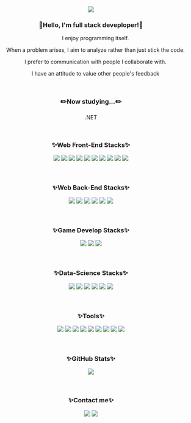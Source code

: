 <div align="center">
  <img src="https://capsule-render.vercel.app/api?type=waving&color=auto&height=200&section=header&text=TaeWoo&nbsp;GitHub!&fontSize=90"/>
</div>

<h3 align="center">👋Hello, I'm full stack deveploper!👋</h2>
<!-- My major is data analysis. However, I found coding fun while analyzing data. So I started developing the web, the flower of development. It started with the most basic front-end development among web developments. After studying the front end, I will study the back-end. -->
<div align="center">
  <ul>
    <p>I enjoy programming itself.</p>
    <p>When a problem arises, I aim to analyze rather than just stick the code.</p>
    <p>I prefer to communication with people I collaborate with.</p>
    <p>I have an attitude to value other people's feedback</p>
  </ul>
</div>

<br/>

<h3 align="center">✏️Now studying...✏️</h2>

<p align="center">.NET</p>

<br/>

<div>
  <h3 align="center">✨Web Front-End Stacks✨</h2>
  <div align="center">
    <img src="https://img.shields.io/badge/HTML5-E34F26?style=flat-square&logo=HTML5&logoColor=white"/>
    <img src="https://img.shields.io/badge/CSS3-1572B6?style=flat-square&logo=CSS3&logoColor=white" />
    <img src="https://img.shields.io/badge/Tailwind CSS-06B6D4?style=flat-square&logo=tailwindcss&logoColor=white" />
    <img src="https://img.shields.io/badge/JavaScript-F7DF1E?style=flat-square&logo=JavaScript&logoColor=white" />
    <img src="https://img.shields.io/badge/Typescript-3178C6?style=flat-square&logo=Typescript&logoColor=white"/>
    <img src="https://img.shields.io/badge/React.js-61DAFB?style=flat-square&logo=React&logoColor=white" />
    <img src="https://img.shields.io/badge/Redux.js-764ABC?style=flat-square&logo=Redux&logoColor=white" />
    <img src="https://img.shields.io/badge/Recoil.js-3578E5?style=flat-square&logo=Recoil&logoColor=white" />
    <img src="https://img.shields.io/badge/Node.js-339933?style=flat-square&logo=Node.js&logoColor=white" />
    <img src="https://img.shields.io/badge/Next.js-000000?style=flat-square&logo=Next.js&logoColor=white" />
  </div>
</div>

<br/>
<br/>

<div>
  <h3 align="center">✨Web Back-End Stacks✨</h2>
  <div align="center">
    <img src="https://img.shields.io/badge/Node.js-339933?style=flat-square&logo=Node.js&logoColor=white" />
    <img src="https://img.shields.io/badge/Java-2C2255?style=flat-square&logo=Java&logoColor=white" />
    <img src="https://img.shields.io/badge/Spring Boot-6DB33F?style=flat-square&logo=Spring Boot&logoColor=white" />
    <img src="https://img.shields.io/badge/MySQL-4479A1?style=flat-square&logo=MySQL&logoColor=white" />
    <img src="https://img.shields.io/badge/PostgreSQL-4169E1?style=flat-square&logo=PostgreSQL&logoColor=white" />
    <img src="https://img.shields.io/badge/Microsoft SQL Server-CC2927?style=flat-square&logo=Microsoft SQL Server&logoColor=white" />
  </div>
</div>

<br/>
<br/>

<div align="center">
  <h3>✨Game Develop Stacks✨</h2>
  <img src="https://img.shields.io/badge/C Sharp-99CC00?style=flat-square&logo=sharp&logoColor=white" />
  <img src="https://img.shields.io/badge/Unity-000000?style=flat-square&logo=Unity&logoColor=white" />
  <img src="https://img.shields.io/badge/.NET-512BD4?style=flat-square&logo=.NET&logoColor=white" />
</div>

<br/>
<br/>

<div align="center">
  <h3>✨Data-Science Stacks✨</h2>
  <img src="https://img.shields.io/badge/Python-3776AB?style=flat-square&logo=Python&logoColor=white"/>
  <img src="https://img.shields.io/badge/Numpy-013243?style=flat-square&logo=Numpy&logoColor=white" />
  <img src="https://img.shields.io/badge/Pandas-150458?style=flat-square&logo=Pandas&logoColor=white" />
  <img src="https://img.shields.io/badge/Scikit learn-F7931E?style=flat-square&logo=scikit-learn&logoColor=white" />
  <img src="https://img.shields.io/badge/TensorFlow-FF6F00?style=flat-square&logo=TensorFlow&logoColor=white" />
  <img src="https://img.shields.io/badge/R-276DC3?style=flat-square&logo=R&logoColor=white" />
</div>

<br/>
<br/>

<div align="center">
  <h3>✨Tools✨</h2>
  <img src="https://img.shields.io/badge/Linux-FCC624?style=flat-square&logo=Linux&logoColor=white" />
  <img src="https://img.shields.io/badge/Notion-000000?style=flat-square&logo=Notion&logoColor=white" />
  <img src="https://img.shields.io/badge/Git-F05032?style=flat-square&logo=Git&logoColor=white" />
  <img src="https://img.shields.io/badge/Visual Studio-5C2D91?style=flat-square&logo=Visual Studio&logoColor=white"/>
  <img src="https://img.shields.io/badge/Jupyter-F37626?style=flat-square&logo=Jupyter&logoColor=white" />
  <img src="https://img.shields.io/badge/Google Colab-F9AB00?style=flat-square&logo=Google Colab&logoColor=white" />
  <img src="https://img.shields.io/badge/Eclipse IDE-2C2255?style=flat-square&logo=Eclipse IDE&logoColor=white" />
  <img src="https://img.shields.io/badge/Postman-FF6C37?style=flat-square&logo=Postman&logoColor=white" />
  <img src="https://img.shields.io/badge/Figma-F24E1E?style=flat-square&logo=Figma&logoColor=white" />
</div>

<br/>
<br/>

<div align="center">
  <h3>✨GitHub Stats✨</h2>
  <img src="https://github-readme-stats.vercel.app/api/top-langs/?username=TaeWooKim-SCH&layout=compact"><br><br>
</div>

<br/>

<div align="center">
  <h3>✨Contact me✨</h2>
  <a href = "https://tae-woo.notion.site/Front-End-cae878950d69425c97dfc6a80abbf5c5"><img src="https://img.shields.io/badge/Notion-000000?style=flat-square&logo=Notion&logoColor=white" /></a>
  <a href = "https://github.com/TaeWooKim-SCH"><img src="https://img.shields.io/badge/GitHub-181717?style=flat-square&logo=GitHub&logoColor=white" /></a>
</div>


<!--
**TaeWooKim-SCH/TaeWooKim-SCH** is a ✨ _special_ ✨ repository because its `README.md` (this file) appears on your GitHub profile.

Here are some ideas to get you started:

- 🔭 I’m currently working on ...
- 🌱 I’m currently learning ...
- 👯 I’m looking to collaborate on ...
- 🤔 I’m looking for help with ...
- 💬 Ask me about ...
- 📫 How to reach me: ...
- 😄 Pronouns: ...
- ⚡ Fun fact: ...
-->
